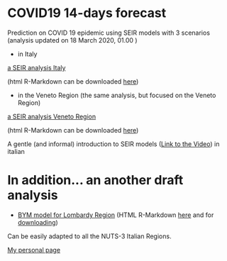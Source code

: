 # COVID19 14-days forecast
Prediction on COVID 19 epidemic using SEIR models with 3 scenarios
(analysis updated on 18 March 2020, 01.00 )
- in Italy

[a SEIR analysis Italy](draft_analysis_Italy_new.md)

(html R-Markdown can be downloaded [here](draft_analysis_Italy_html.Rmd))

- in the Veneto Region (the same analysis, but focused on the Veneto Region)

[a SEIR analysis Veneto Region](draft_analysis_Veneto_new.md)

(html R-Markdown can be downloaded [here](draft_analysis_Veneto_html.Rmd))

A gentle (and informal) introduction to SEIR models ([Link to the Video](https://cdnapisec.kaltura.com/index.php/extwidget/preview/partner_id/2203921/uiconf_id/38339202/entry_id/0_h8tbt3k6/embed/dynamic)) in italian   

# In addition... an another draft analysis

- [BYM model for Lombardy Region](BYM_model/INLA_def.md)
(HTML R-Markdown  [here](BYM_model/INLA_def_html.Rmd) and for [downloading](BYM_model/INLA_def_html.html?raw=true))  

Can be easily adapted to all the NUTS-3 Italian Regions.

[My personal page](https://paolin83.github.io)


